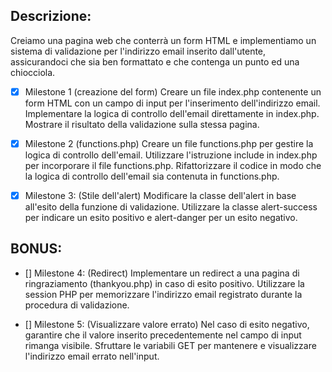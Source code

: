 
## Descrizione:

Creiamo una pagina web che conterrà un form HTML e implementiamo un sistema di validazione per l'indirizzo email inserito dall'utente, assicurandoci che sia ben formattato e che contenga un punto ed una chiocciola.

- [x]  Milestone 1 (creazione del form)
    Creare un file index.php contenente un form HTML con un campo di input per l'inserimento dell'indirizzo email.
    Implementare la logica di controllo dell'email direttamente in index.php.
    Mostrare il risultato della validazione sulla stessa pagina.

- [x]  Milestone 2 (functions.php)
    Creare un file functions.php per gestire la logica di controllo dell'email.
    Utilizzare l'istruzione include in index.php per incorporare il file functions.php.
    Rifattorizzare il codice in modo che la logica di controllo dell'email sia contenuta in functions.php.

- [x] Milestone 3: (Stile dell'alert)
    Modificare la classe dell'alert in base all'esito della funzione di validazione.
    Utilizzare la classe alert-success per indicare un esito positivo e alert-danger per un esito negativo.


## BONUS:
- [] Milestone 4: (Redirect)
    Implementare un redirect a una pagina di ringraziamento (thankyou.php) in caso di esito positivo.
    Utilizzare la session PHP per memorizzare l'indirizzo email registrato durante la procedura di validazione.

- [] Milestone 5: (Visualizzare valore errato)
    Nel caso di esito negativo, garantire che il valore inserito precedentemente nel campo di input rimanga visibile.
    Sfruttare le variabili GET per mantenere e visualizzare l'indirizzo email errato nell'input.
